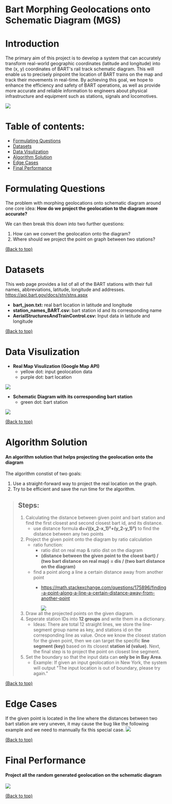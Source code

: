 # Bart Morphing Geolocations onto Schematic Diagram (MGS)
# Introduction
The primary aim of this project is to develop a system that can accurately transform real-world geographic coordinates (latitude and longitude) into the (x, y) coordinates of BART's rail track schematic diagram. This will enable us to precisely pinpoint the location of BART trains on the map and track their movements in real-time. By achieving this goal, we hope to enhance the efficiency and safety of BART operations, as well as provide more accurate and reliable information to engineers about physical infrastructure and equipment such as stations, signals and locomotives.

<img src="https://github.com/YingluDeng/Bart_MGS/blob/main/demo/trail_system.png" />

# Table of contents:

- [Formulating Questions](#formulating-questions)
- [Datasets](#datasets)
- [Data Visulization](#data-visulization)
- [Algorithm Solution](#algorithm-solution)
- [Edge Cases](#edge-case)
- [Final Performance](#final-performance)

# Formulating Questions
The problem with morphing geolocations onto schematic diagram around one core idea: **How do we project the geolocation to the diagram more accurate?**

We can then break this down into two further questions: 
1) How can we convert the geolocation onto the diagram?
2) Where should we project the point on graph between two stations?

[(Back to top)](#table-of-contents)


# Datasets
This web page provides a list of all of the BART stations with their full names, abbreviations, latitude, longitude and addresses.
https://api.bart.gov/docs/stn/stns.aspx
<ul>
<li><b>bart_json.txt:</b> real bart location in latitude and longitude </li> 
<li><b>station_names_BART.csv:</b> bart station id and its corresponding name </li>
<li><b>AerialStructuresAndTrainControl.csv:</b> Input data in latitude and longitude </li>
</ul>

[(Back to top)](#table-of-contents)

# Data Visulization
* <b>Real Map Visulization (Google Map API)</b>
  * yellow dot: input geolocation data
  * purple dot: bart location
<img src="https://github.com/YingluDeng/Bart_MGS/blob/main/demo/real_world.png" />

* <b>Schematic Diagram with its corresponding bart station </b>
  * green dot: bart station
<img src="https://github.com/YingluDeng/Bart_MGS/blob/main/demo/diagram.png" />

[(Back to top)](#table-of-contents)


# Algorithm Solution
#### An algorithm solution that helps projecting the geolocation onto the diagram

The algorithm constist of two goals: 
1. Use a straight-forward way to project the real location on the graph.
2. Try to be efficient and save the run time for the algorithm.

> ## Steps:
>1. Calculating the distance between given point and bart station and find the  first closest and second closest bart id, and its distance.
>    * use distance formula **d=√((x_2-x_1)²+(y_2-y_1)²)** to find the distance between any two points
>2. Project the given point onto the diagram by ratio calculation 
>    * ratio function: 
>       * ratio dist on real map & ratio dist on the diagram
>       * **(distance between the given point to the cloest bart) / (two bart distance on real map) = dis / (two bart distance on the diagram)**
>    * find a point along a line a certain distance away from another point
>       * https://math.stackexchange.com/questions/175896/finding-a-point-along-a-line-a-certain-distance-away-from-another-point
>       
>          <img src="https://github.com/YingluDeng/Bart_MGS/blob/main/demo/math%20explanation.png" />
>3. Draw all the projected points on the given diagram.
>4. Seperate station IDs into **12 groups** and write them in a dictionary.
>    * Ideas: There are total 12 straight lines, we store the line-segment group name as key, and stations id on the corresponding line as value. Once we know the closest station for the given point, then we can target the specific **line segment (key)** based on its closest **station id (value)**. Next, the final step is to project the point on closest line segment.
>5. Set the boundary so that the input data can **only be in Bay Area**.
>    * Example: If given an input geolocation in New York, the system will output "The input location is out of boundary, please try again."


[(Back to top)](#table-of-contents)

# Edge Cases
If the given point is located in the line where the distances between two bart station are very uneven, it may cause the bug like the following example and we need to mannually fix this special case. 
<img src="https://github.com/YingluDeng/Bart_MGS/blob/main/demo/bug_exp.jpg" />

[(Back to top)](#edge-case)

# Final Performance 
#### Project all the random generated geolocation on the schematic diagram 
<img src="https://github.com/YingluDeng/Bart_MGS/blob/main/demo/final%20performance.png" />

[(Back to top)](#table-of-contents)
